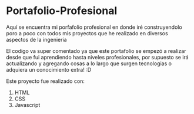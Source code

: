 # Portafolio-Profesional
 Aquí se encuentra mi porfafolio profesional en donde iré construyendolo poro a poco con todos mis proyectos que he realizado en diversos aspectos de la ingenieria

El codigo va super comentado ya que este portafolio se empezó a realizar desde que fui aprendiendo hasta niveles profesionales, por supuesto se irá actualizando y agregando cosas a lo largo que surgen tecnologias o adquiera un conocimiento extra! :D

Este proyecto fue realizado con:

1. HTML
2. CSS
3. Javascript